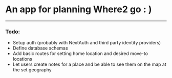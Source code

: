 # An app for planning Where2 go : )

-------

### Todo:
- Setup auth (probably with NextAuth and third party identity providers)
- Define database schemas
- Add basic routes for setting home location and desired move-to locations
- Let users create notes for a place and be able to see them on the map at the set geography